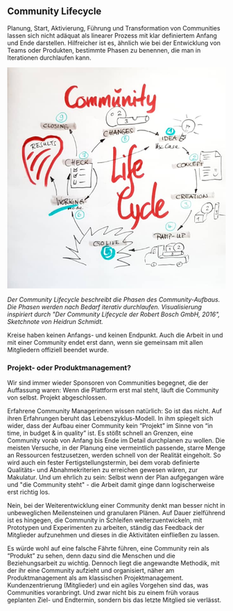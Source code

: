 ## Community Lifecycle

Planung, Start, Aktivierung, Führung und Transformation von Communities
lassen sich nicht adäquat als linearer Prozess mit klar definiertem Anfang und
Ende darstellen. Hilfreicher ist es, ähnlich wie bei der Entwicklung von
Teams oder Produkten, bestimmte Phasen zu benennen, die man in
Iterationen durchlaufen kann.

![](images/CommunityLifeCycle.png)

*Der Community Lifecycle beschreibt die Phasen des Community-Aufbaus. 
Die Phasen werden nach Bedarf iterativ durchlaufen. 
Visualisierung inspiriert durch "Der Community Lifecycle der 
Robert Bosch GmbH, 2016", Sketchnote von Heidrun Schmidt.*

Kreise haben keinen Anfangs- und keinen Endpunkt. Auch die Arbeit in und
mit einer Community endet erst dann, wenn sie gemeinsam mit allen
Mitgliedern offiziell beendet wurde.

### Projekt- oder Produktmanagement?

Wir sind immer wieder Sponsoren von Communities begegnet, die der
Auffassung waren: Wenn die Plattform erst mal steht, läuft die Community
von selbst. Projekt abgeschlossen.

Erfahrene Community Managerinnen wissen natürlich: So ist das nicht. Auf
ihren Erfahrungen beruht das Lebenszyklus-Modell. In ihm spiegelt sich wider, 
dass der Aufbau einer Community kein “Projekt” im Sinne von “in time, 
in budget & in quality” ist. Es stößt schnell an Grenzen, eine Community 
vorab von Anfang bis Ende im Detail durchplanen zu wollen. Die meisten Versuche, 
in der Planung eine vermeintlich passende, starre Menge an Ressourcen
festzusetzen, werden schnell von der Realität eingeholt. So wird auch ein fester
Fertigstellungstermin, bei dem vorab definierte Qualitäts- und
Abnahmekriterien zu erreichen gewesen wären, zur Makulatur. Und um ehrlich zu sein: 
Selbst wenn der Plan aufgegangen wäre und "die Community steht" - 
die Arbeit damit ginge dann logischerweise erst richtig los.  

Nein, bei der Weiterentwicklung einer Community denkt man besser nicht
in unbeweglichen Meilensteinen und granularen Plänen. Auf Dauer zielführend 
ist es hingegen, die Community in Schleifen weiterzuentwickeln, mit
Prototypen und Experimenten zu arbeiten, ständig das Feedback der
Mitglieder aufzunehmen und dieses in die Aktivitäten einfließen zu
lassen.

Es würde wohl auf eine falsche Fährte führen, eine Community rein als “Produkt” zu sehen, denn dazu sind die Menschen und die Beziehungsarbeit zu wichtig. Dennoch liegt die angewandte Methodik, mit der ihr eine Community aufzieht und organisiert, näher am Produktmanagement als am klassischen Projektmanagement. Kundenzentrierung (Mitglieder) und ein agiles Vorgehen sind das, was Communities voranbringt. Und zwar nicht bis zu einem früh voraus geplanten Ziel- und Endtermin, sondern bis das letzte Mitglied sie verlässt.

